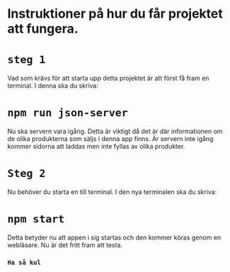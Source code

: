 # Instruktioner på hur du får projektet att fungera.

# `steg 1`
Vad som krävs för att starta upp detta projektet är att först få fram en terminal.
I denna ska du skriva:
# `npm run json-server`
Nu ska servern vara igång. Detta är viktigt då det är där informationen om de olika produkterna som säljs i denna app finns.
Är servern inte igång kommer sidorna att laddas men inte fyllas av olika produkter.

# `Steg 2`
Nu behöver du starta en till terminal. I den nya terminalen ska du skriva:
# `npm start`
Detta betyder nu att appen i sig startas och den kommer köras genom en webläsare.
Nu är det fritt fram att testa.

### `Ha så kul`
